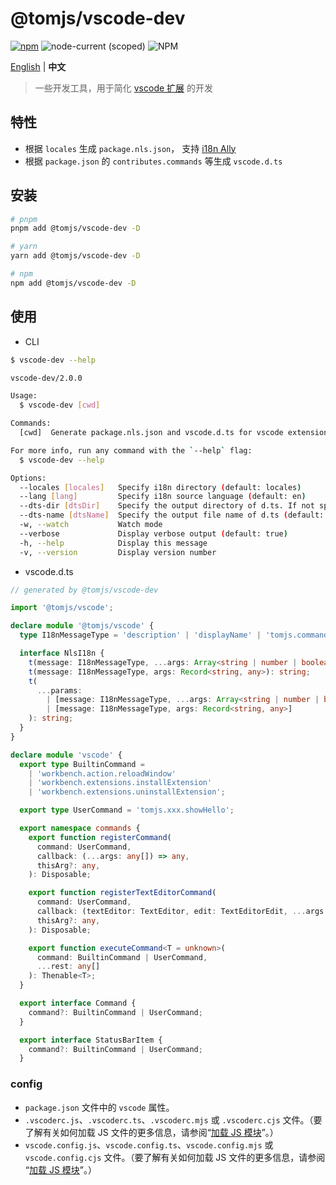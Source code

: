 # @tomjs/vscode-dev

[![npm](https://img.shields.io/npm/v/@tomjs/vscode-dev)](https://www.npmjs.com/package/@tomjs/vscode-dev) ![node-current (scoped)](https://img.shields.io/node/v/@tomjs/vscode-dev) ![NPM](https://img.shields.io/npm/l/@tomjs/vscode-dev)

[English](./README.md) | **中文**

> 一些开发工具，用于简化 [vscode 扩展](https://marketplace.visualstudio.com/VSCode) 的开发

## 特性

- 根据 `locales` 生成 `package.nls.json`， 支持 [i18n Ally](https://marketplace.visualstudio.com/items?itemName=Lokalise.i18n-ally)
- 根据 `package.json` 的 `contributes.commands` 等生成 `vscode.d.ts`

## 安装

```bash
# pnpm
pnpm add @tomjs/vscode-dev -D

# yarn
yarn add @tomjs/vscode-dev -D

# npm
npm add @tomjs/vscode-dev -D
```

## 使用

- CLI

```bash
$ vscode-dev --help

vscode-dev/2.0.0

Usage:
  $ vscode-dev [cwd]

Commands:
  [cwd]  Generate package.nls.json and vscode.d.ts for vscode extension development

For more info, run any command with the `--help` flag:
  $ vscode-dev --help

Options:
  --locales [locales]   Specify i18n directory (default: locales)
  --lang [lang]         Specify i18n source language (default: en)
  --dts-dir [dtsDir]    Specify the output directory of d.ts. If not specified, generated in the order "types", "extension", "src", "."
  --dts-name [dtsName]  Specify the output file name of d.ts (default: vscode.d.ts)
  -w, --watch           Watch mode
  --verbose             Display verbose output (default: true)
  -h, --help            Display this message
  -v, --version         Display version number
```

- vscode.d.ts

```ts
// generated by @tomjs/vscode-dev

import '@tomjs/vscode';

declare module '@tomjs/vscode' {
  type I18nMessageType = 'description' | 'displayName' | 'tomjs.commands.hello';

  interface NlsI18n {
    t(message: I18nMessageType, ...args: Array<string | number | boolean>): string;
    t(message: I18nMessageType, args: Record<string, any>): string;
    t(
      ...params:
        | [message: I18nMessageType, ...args: Array<string | number | boolean>]
        | [message: I18nMessageType, args: Record<string, any>]
    ): string;
  }
}

declare module 'vscode' {
  export type BuiltinCommand =
    | 'workbench.action.reloadWindow'
    | 'workbench.extensions.installExtension'
    | 'workbench.extensions.uninstallExtension';

  export type UserCommand = 'tomjs.xxx.showHello';

  export namespace commands {
    export function registerCommand(
      command: UserCommand,
      callback: (...args: any[]) => any,
      thisArg?: any,
    ): Disposable;

    export function registerTextEditorCommand(
      command: UserCommand,
      callback: (textEditor: TextEditor, edit: TextEditorEdit, ...args: any[]) => void,
      thisArg?: any,
    ): Disposable;

    export function executeCommand<T = unknown>(
      command: BuiltinCommand | UserCommand,
      ...rest: any[]
    ): Thenable<T>;
  }

  export interface Command {
    command?: BuiltinCommand | UserCommand;
  }

  export interface StatusBarItem {
    command?: BuiltinCommand | UserCommand;
  }
```

### config

- `package.json` 文件中的 `vscode` 属性。
- `.vscoderc.js`、`.vscoderc.ts`、`.vscoderc.mjs` 或 `.vscoderc.cjs` 文件。（要了解有关如何加载 JS 文件的更多信息，请参阅“[加载 JS 模块](https://www.npmjs.com/package/cosmiconfig#h-loading-js-modules)”。）
- `vscode.config.js`、`vscode.config.ts`、`vscode.config.mjs` 或 `vscode.config.cjs` 文件。（要了解有关如何加载 JS 文件的更多信息，请参阅 “[加载 JS 模块](https://www.npmjs.com/package/cosmiconfig#h-loading-js-modules)”。）
